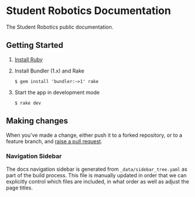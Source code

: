 # Student Robotics Documentation

The Student Robotics public documentation.

## Getting Started

1. [Install Ruby][install-ruby]

2. Install Bundler (1.x) and Rake

    ``` shell
    $ gem install 'bundler:~>1' rake
    ```

3. Start the app in development mode

    ```shell
    $ rake dev
    ```

## Making changes

When you've made a change, either push it to a forked repository, or to a
feature branch, and [raise a pull request][raise-a-pr].

[install-ruby]: https://www.ruby-lang.org/en/documentation/installation/
[raise-a-pr]: https://github.com/srobo/docs/pull/new/master

### Navigation Sidebar

The docs navigation sidebar is generated from `_data/sidebar_tree.yaml` as part
of the build process. This file is manually updated in order that we can
explicitly control which files are included, in what order as well as adjust the
page titles.
